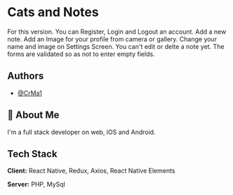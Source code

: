 
# Cats and Notes

For this version.
You can Register, Login and Logout an account.
Add a new note.
Add an Image for your profile from camera or gallery.
Change your name and image on Settings Screen.
You can't edit or delte a note yet.
The forms are validated so as not to enter empty fields.


## Authors

- [@CrMa1](https://www.github.com/CrMa1)


## 🚀 About Me
I'm a full stack developer on web, iOS and Android.


## Tech Stack

**Client:** React Native, Redux, Axios, React Native Elements

**Server:** PHP, MySql

